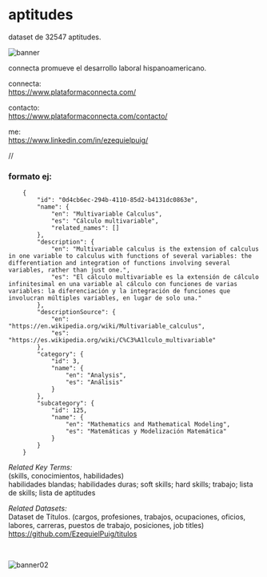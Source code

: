 # aptitudes

dataset de 32547 aptitudes.

![banner](https://user-images.githubusercontent.com/107956732/222800955-9e79989c-6371-4109-9ab3-82453c94c447.png)

connecta promueve el desarrollo laboral hispanoamericano.

connecta: <br/>
https://www.plataformaconnecta.com/

contacto: <br/>
https://www.plataformaconnecta.com/contacto/

me: <br/>
https://www.linkedin.com/in/ezequielpuig/

//

### formato ej:

        {
            "id": "0d4cb6ec-294b-4110-85d2-b4131dc0863e",
            "name": {
                "en": "Multivariable Calculus",
                "es": "Cálculo multivariable",
                "related_names": []
            },
            "description": {
                "en": "Multivariable calculus is the extension of calculus in one variable to calculus with functions of several variables: the differentiation and integration of functions involving several variables, rather than just one.",
                "es": "El cálculo multivariable es la extensión de cálculo infinitesimal en una variable al cálculo con funciones de varias variables: la diferenciación y la integración de funciones que involucran múltiples variables, en lugar de solo una.​"
            },
            "descriptionSource": {
                "en": "https://en.wikipedia.org/wiki/Multivariable_calculus",
                "es": "https://es.wikipedia.org/wiki/C%C3%A1lculo_multivariable"
            },
            "category": {
                "id": 3,
                "name": {
                    "en": "Analysis",
                    "es": "Análisis"
                }
            },
            "subcategory": {
                "id": 125,
                "name": {
                    "en": "Mathematics and Mathematical Modeling",
                    "es": "Matemáticas y Modelización Matemática"
                }
            }
        }

_Related Key Terms:_ <br/>
(skills, conocimientos, habilidades) <br/>
habilidades blandas; habilidades duras; soft skills; hard skills; trabajo; lista de skills; lista de aptitudes

_Related Datasets:_ <br/>
Dataset de Títulos. (cargos, profesiones, trabajos, ocupaciones, oficios, labores, carreras, puestos de trabajo, posiciones, job titles) <br/>
https://github.com/EzequielPuig/titulos

<br/>

![banner02](https://user-images.githubusercontent.com/107956732/222806368-6ffee34e-8213-499d-a568-b96b7ec27194.png)

